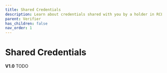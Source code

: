 ```yaml
---
title: Shared Credentials
description: Learn about credentials shared with you by a holder in RCL Verifiable Credentials.
parent: Verifier
has_children: false
nav_order: 1
---
```


# Shared Credentials
**V1.0**
TODO